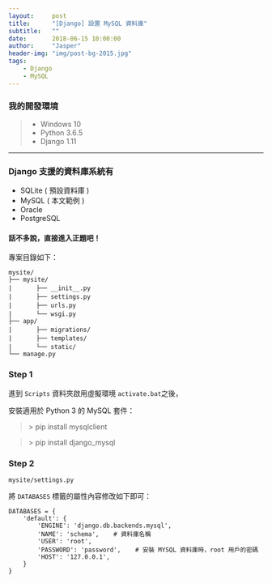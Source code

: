 ```yaml
---
layout:     post
title:      "[Django] 設置 MySQL 資料庫"
subtitle:   ""
date:       2018-06-15 10:00:00
author:     "Jasper"
header-img: "img/post-bg-2015.jpg"
tags:
    - Django
    - MySQL
---
```


### 我的開發環境
> - Windows 10 
> - Python 3.6.5
> - Django 1.11


------------

### Django 支援的資料庫系統有
- SQLite ( 預設資料庫 )
- MySQL ( 本文範例 )
- Oracle
- PostgreSQL

#### 話不多說，直接進入正題吧！

專案目錄如下：

```
mysite/
├── mysite/
|　　　　├── __init__.py
|　　　　├── settings.py
|　　　　├── urls.py
|　　　　└── wsgi.py
├── app/
|　　　　├── migrations/
|　　　　├── templates/
|　　　　└── static/
└── manage.py
```

### Step 1
進到 `Scripts` 資料夾啟用虛擬環境 `activate.bat`之後，

安裝適用於 Python 3 的 MySQL 套件：

> \> pip install mysqlclient

> \> pip install django_mysql

### Step 2
`mysite/settings.py`

將 `DATABASES` 標籤的屬性內容修改如下即可：
```
DATABASES = {
    'default': {
        'ENGINE': 'django.db.backends.mysql',
        'NAME': 'schema',    # 資料庫名稱
        'USER': 'root',
        'PASSWORD': 'password',    # 安裝 MYSQL 資料庫時，root 用戶的密碼
        'HOST': '127.0.0.1',
    }
}
```